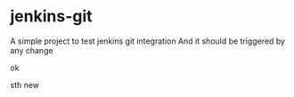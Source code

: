 # jenkins-git

A simple project to test jenkins git integration
And it should be triggered by any change

ok

sth new
